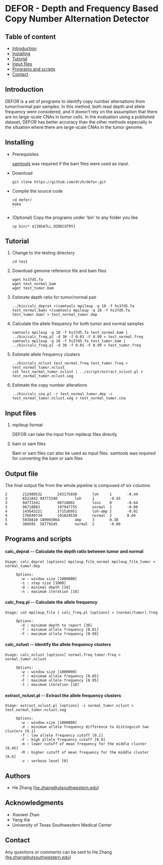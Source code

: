 # DEFOR - Depth and Frequency Based Copy Number Alternation Detector


## Table of content
* [Introduction](#introduction)
* [Installing](#installing)
* [Tutorial](#tutorial)
* [Input files](#input-files)
* [Programs and scripts](#programs-and-scripts)
* [Contact](#contact)

## Introduction

DEFOR is a set of programs to identify copy number alternations from tumor/normal pair samples. In this method, both read depth and allele frequency were considered, and it doesn’t rely on the assumption that there are no large-scale CNAs in tumor cells. In the evaluation using a published dataset, DEFOR has better accuracy than the other methods especially in the situation where there are large-scale CNAs in the tumor genome.


## Installing

* Prerequisites

    [samtools](http://www.htslib.org/) was required if the bam files were used as input.
    
* Download
    ````
    git clone https://github.com/drzh/defor.git
    ````

* Compile the source code

    ````
    cd defor/
    make
    ```

* (Optional) Copy the programs under 'bin' to any folder you like

    ```
    cp bin/* ${INSATLL_DIRECOTRY}
    ```

## Tutorial

1. Change to the testing directory

    ````
    cd test
    ````

2. Download genome reference file and bam files

    ````
    wget hs37d5.fa
    wget test_normal.bam
    wget test_tumor.bam
    ````
    
3. Estimate depth ratio for tumor/normal pair

    ````
    ../bin/calc_deprat <(samtools mpileup -q 10 -f hs37d5.fa test_normal.bam) <(samtools mpileup -q 10 -f hs37d5.fa test_tumor.bam) > test_normal_tumor.dep
    ````


4. Calculate the allele frequency for both tumor and normal samples

    ````
    samtools mpileup -q 10 -f hs37d5.fa test_normal.bam | ../bin/calc_freq.pl -d 30 -f 0.01 -F 0.99 > test_normal.freq
    samtools mpileup -q 10 -f hs37d5.fa test_tumor.bam | ../bin/calc_freq.pl -d 30 -f 0.01 -F 0.99 > test_tumor.freq
    ````

5. Estimate allele frequency clusters

    ````
    ../bin/calc_nclust test_normal.freq test_tumor.freq > test_normal_tumor.nclust
    cat test_normal_tumor.nclust | ../script/extract_nclust.pl > test_normal_tumor.nclust.seg
    ````
    
6. Estimate the copy number alterations

    ````
    ../bin/calc_cna.pl -r test_normal_tumor.dep -c test_normal_tumor.nclust.seg > test_normal_tumor.cna
    ````

## Input files

1. mpileup format

    DEFOR can take the input from mpileup files directly

2. bam or sam files

    Bam or sam files can also be used as input files. samtools was required for converting the bam or sam files

## Output file

The final output file from the whole pipeline is composed of six columns:

    2       212989532       243175930       loh     1       -0.44
    3       6521842 94773340        loh     1       -0.45
    3       94773341        96718082        loss    0       -0.64
    3       96718083        197947755       normal  2       -0.00
    4       143643221       171526951       loh-amp 2       -0.01
    4       176649734       191024530       normal  2       0.04
    5       5038810 180903064       amp     3       0.38
    6       304501  58779245        normal  2       -0.00

## Programs and scripts

#### calc_deprat  --  Calculate the depth ratio between tumor and normal

    Usage: calc_deprat [options] mpileup_file_normal mpileup_file_tumor > normal_tumor.dep

         Options:
           -w : window size [1000000]
           -s : step size [1000]
           -d : minimal depth [10]
           -n : maximum iteration [10]

#### calc_freq.pl  --  Calculate the allele frequency

    Usage: cat mpileup_file | calc_freq.pl [options] > [normal/tumor].freq

         Options:
           -d : minimum depth to report [30]
           -f : minimum allele frequency [0.01]
           -F : maximum allele frequency [0.99]

#### calc_nclust  --  Identify the allele frequency clusters

    Usage: calc_nclust [options] normal.freq tumor.freq > normal_tumor.nclust

         Options:
           -w : window size [1000000]
           -f : minimum allele frequency [0.05]
           -F : maximum allele frequency [0.95]
           -I : maximum iteration [10]

#### extract_nclust.pl  -- Extract the allele frequency clusters

    Usage: extract_nclust.pl [options] -i normal_tumor.nclust > test_normal_tumor.nclust.seg
    
         Options:
           -w : window size [1000000]
           -d : minimum allele frequency difference to distinguish two clusters [0.1]
           -f : low allele frequency cutoff [0.1]
           -F : high allele frequency cutoff [0.9]
           -m : lower cutoff of mean frequency for the middle cluster [0.45]
           -M : higher cutoff of mean frequency for the middle cluster [0.6]
           -v : verbose level [0]

## Authors

* He Zhang (he.zhang@utsouthwestern.edu)

## Acknowledgments

* Xiaowei Zhan
* Yang Xie
* University of Texas Southwestern Medical Center

## Contact

Any questions or comments can be sent to He Zhang (he.zhang@utsouthwestern.edu) 

